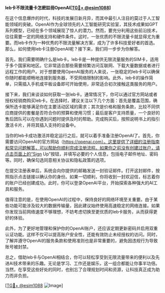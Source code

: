 **leb卡不限流量卡怎麽註冊OpenAI[[TG💪+ @esim1088](https://t.me/s/esim1088)]**

在这个信息爆炸的时代，科技的发展日新月异，而其中最引人注目的莫过于人工智能领域的突破。OpenAI作为全球领先的人工智能研究实验室，其技术成果如GPT系列模型，已经在多个领域展现了惊人的潜力。然而，要充分利用这些前沿技术，往往需要一定的网络支持和硬件条件。这时，一张优质的不限流量卡就显得尤为重要。而leb卡作为一种优秀的不限流量解决方案，成为了许多科技爱好者的首选。那么，如何使用leb卡注册OpenAI呢？接下来，我们将一步步为你解答。

首先，我们需要明确什么是leb卡。leb卡是一种提供无限流量服务的SIM卡，适用于多个国家和地区。它非常适合那些需要频繁访问互联网、下载大量数据或者进行远程工作的用户。对于想要使用OpenAI服务的人来说，一张稳定的leb卡可以确保你随时都能顺畅地连接到服务器，不受网络限制的影响。此外，leb卡的操作简单，只需插入手机或平板设备即可开始使用，非常适合初次接触这类服务的用户。

接下来，我们来谈谈如何获取一张leb卡。通常情况下，你可以通过官方网站或者授权经销商购买leb卡。在选择时，建议关注以下几个方面：首先是覆盖范围，确保所选卡能够满足你在主要活动区域的需求；其次是价格和服务条款，比较不同供应商提供的套餐是否符合你的预算和使用习惯；最后是客户支持质量，一个良好的售后团队可以在你遇到问题时提供及时的帮助。完成购买后，按照说明书上的指引激活卡片，并将其插入支持的设备中。

当你的leb卡成功激活并稳定运行之后，就可以着手准备注册OpenAI了。首先，你需要访问OpenAI的官方网站（https://openai.com）。这里提供了详细的注册指南和常见问题解答，可以帮助你顺利完成注册流程。如果你之前没有创建过账户，请点击页面上的“Sign Up”按钮，并填写必要的个人信息，包括电子邮件地址、密码等。同时，确保勾选同意相关协议和隐私政策的选项。

在提交注册表单后，系统会向你提供的邮箱发送一封验证邮件。打开这封邮件，按照指示点击链接以确认你的身份。如果一切顺利，你将收到一封欢迎信，标志着你的账户已经创建成功。此时，你可以登录OpenAI平台，开始探索各种强大的AI工具和服务。

值得注意的是，在使用OpenAI的过程中，保持良好的网络环境至关重要。由于某些功能可能涉及较大的数据传输量，因此建议始终使用高速稳定的网络连接。如果你发现当前网络速度不够理想，不妨考虑切换至更优质的leb卡服务，从而获得更好的体验。

此外，为了更好地管理和保护你的OpenAI账户，还应该定期更新密码并启用双重认证功能。这样不仅可以提高账户安全性，还能有效防止未经授权的访问。同时，了解并遵守OpenAI的服务条款和使用准则也是非常重要的，避免因违规行为导致账号被封禁。

总之，借助leb卡与OpenAI相结合，你可以轻松享受到无限流量带来的便利以及先进AI技术带来的乐趣。无论是学习、工作还是娱乐，这一组合都能让你事半功倍。当然，在享受这些好处的同时，也别忘了合理规划时间和资源，让科技真正成为助力而非负担。

[[TG💪+ @esim1088](https://t.me/s/esim1088) ![Image](https://i.postimg.cc/4NQfJmqS/Snipaste-2025-05-13-00-14-12.png)]